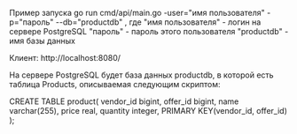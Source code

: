 
Пример запуска
go run cmd/api/main.go -user="имя пользователя" -p="пароль" --db="productdb"
, где
"имя пользователя" - логин на сервере PostgreSQL
"пароль" - пароль этого пользователя
"productdb" - имя базы данных

Клиент: http://localhost:8080/

На сервере PostgreSQL будет база данных productdb, в которой есть таблица Products, описываемая следующим скриптом: 

CREATE TABLE product(
  vendor_id bigint, 
  offer_id bigint,
  name varchar(255),
  price real,
  quantity integer,
  PRIMARY KEY(vendor_id, offer_id)
);